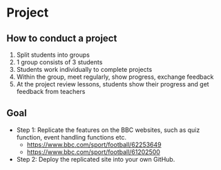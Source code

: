 # Project

## How to conduct a project
1. Split students into groups
2. 1 group consists of 3 students
3. Students work individually to complete projects
4. Within the group, meet regularly, show progress, exchange feedback
5. At the project review lessons, students show their progress and get feedback from teachers

## Goal
- Step 1: Replicate the features on the BBC websites, such as quiz function, event handling functions etc.
  - https://www.bbc.com/sport/football/62253649
  - https://www.bbc.com/sport/football/61202500
- Step 2: Deploy the replicated site into your own GitHub.
